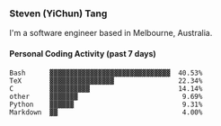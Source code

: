 ### Steven (YiChun) Tang

I'm a software engineer based in Melbourne, Australia.

#### Personal Coding Activity (past 7 days)
```
Bash      ▓▓▓▓▓▓▓▓▓▓▓▓▓▓▓▓▓▓▓▓▓▓▓▓▓▓▓▓▓▓  40.53%
TeX       ▓▓▓▓▓▓▓▓▓▓▓▓▓▓▓▓                22.34%
C         ▓▓▓▓▓▓▓▓▓▓                      14.14%
other     ▓▓▓▓▓▓▓                          9.69%
Python    ▓▓▓▓▓▓                           9.31%
Markdown  ▓▓                               4.00%
```
